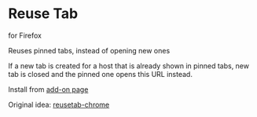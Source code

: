 # Reuse Tab
for Firefox

Reuses pinned tabs, instead of opening new ones

If a new tab is created for a host that is already shown in pinned tabs, new tab is closed and the pinned one opens this URL instead.

Install from [add-on page](https://addons.mozilla.org/firefox/addon/reuse-tab/)

Original idea: [reusetab-chrome](https://github.com/rjregenold/reusetab-chrome)

<!-- Вася любит плюшки -->
